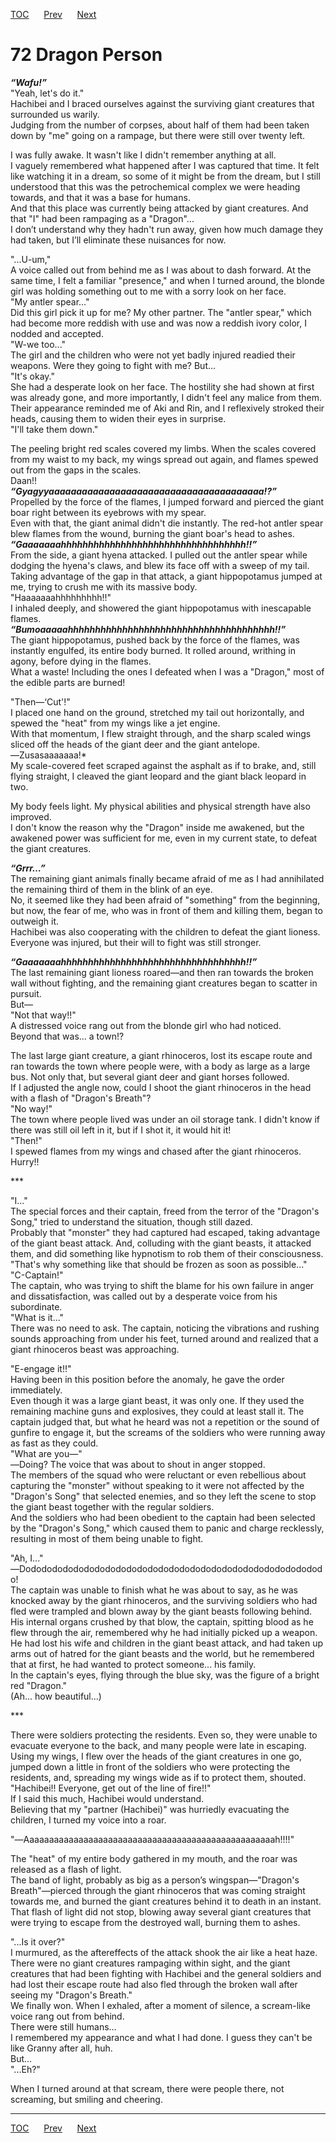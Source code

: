 [TOC](../readme.md)&nbsp;&nbsp;&nbsp;&nbsp;&nbsp;&nbsp;[Prev](section_0015.md)&nbsp;&nbsp;&nbsp;&nbsp;&nbsp;&nbsp;[Next](section_0017.md)



# 72 Dragon Person

***“Wafu!”***  
"Yeah, let's do it."  
Hachibei and I braced ourselves against the surviving giant creatures
that surrounded us warily.  
Judging from the number of corpses, about half of them had been taken
down by "me" going on a rampage, but there were still over twenty
left.  
  
I was fully awake. It wasn't like I didn't remember anything at all.  
I vaguely remembered what happened after I was captured that time. It
felt like watching it in a dream, so some of it might be from the dream,
but I still understood that this was the petrochemical complex we were
heading towards, and that it was a base for humans.  
And that this place was currently being attacked by giant creatures. And
that "I" had been rampaging as a "Dragon"...  
I don’t understand why they hadn't run away, given how much damage they
had taken, but I’ll eliminate these nuisances for now.  
  
"...U-um,"  
A voice called out from behind me as I was about to dash forward. At the
same time, I felt a familiar "presence," and when I turned around, the
blonde girl was holding something out to me with a sorry look on her
face.  
"My antler spear..."  
Did this girl pick it up for me? My other partner. The "antler spear,"
which had become more reddish with use and was now a reddish ivory
color, I nodded and accepted.  
"W-we too..."  
The girl and the children who were not yet badly injured readied their
weapons. Were they going to fight with me? But...  
"It's okay."  
She had a desperate look on her face. The hostility she had shown at
first was already gone, and more importantly, I didn't feel any malice
from them.  
Their appearance reminded me of Aki and Rin, and I reflexively stroked
their heads, causing them to widen their eyes in surprise.  
"I'll take them down."  
  
The peeling bright red scales covered my limbs. When the scales covered
from my waist to my back, my wings spread out again, and flames spewed
out from the gaps in the scales.  
Daan!!  
***“Gyagyyaaaaaaaaaaaaaaaaaaaaaaaaaaaaaaaaaaaaaaa!?”***  
Propelled by the force of the flames, I jumped forward and pierced the
giant boar right between its eyebrows with my spear.  
Even with that, the giant animal didn't die instantly. The red-hot
antler spear blew flames from the wound, burning the giant boar's head
to ashes.  
***“Gaaaaaaahhhhhhhhhhhhhhhhhhhhhhhhhhhhhhhhhh!!”***  
From the side, a giant hyena attacked. I pulled out the antler spear
while dodging the hyena's claws, and blew its face off with a sweep of
my tail.  
Taking advantage of the gap in that attack, a giant hippopotamus jumped
at me, trying to crush me with its massive body.  
"Haaaaaaahhhhhhhhh!!"  
I inhaled deeply, and showered the giant hippopotamus with inescapable
flames.  
***“Bumoaaaaahhhhhhhhhhhhhhhhhhhhhhhhhhhhhhhhhhhhhh!!”***  
The giant hippopotamus, pushed back by the force of the flames, was
instantly engulfed, its entire body burned. It rolled around, writhing
in agony, before dying in the flames.  
What a waste! Including the ones I defeated when I was a "Dragon," most
of the edible parts are burned!  
  
"Then―‘Cut'!"  
I placed one hand on the ground, stretched my tail out horizontally, and
spewed the "heat" from my wings like a jet engine.  
With that momentum, I flew straight through, and the sharp scaled wings
sliced off the heads of the giant deer and the giant antelope.  
―Zusasaaaaaaa!\*  
My scale-covered feet scraped against the asphalt as if to brake, and,
still flying straight, I cleaved the giant leopard and the giant black
leopard in two.  
  
My body feels light. My physical abilities and physical strength have
also improved.  
I don't know the reason why the "Dragon" inside me awakened, but the
awakened power was sufficient for me, even in my current state, to
defeat the giant creatures.  
  
***“Grrr…”***  
The remaining giant animals finally became afraid of me as I had
annihilated the remaining third of them in the blink of an eye.  
No, it seemed like they had been afraid of "something" from the
beginning, but now, the fear of me, who was in front of them and killing
them, began to outweigh it.  
Hachibei was also cooperating with the children to defeat the giant
lioness. Everyone was injured, but their will to fight was still
stronger.  
  
***“Gaaaaaaahhhhhhhhhhhhhhhhhhhhhhhhhhhhhhhhhh!!”***  
The last remaining giant lioness roared―and then ran towards the broken
wall without fighting, and the remaining giant creatures began to
scatter in pursuit.  
But―  
"Not that way!!"  
A distressed voice rang out from the blonde girl who had noticed.  
Beyond that was... a town!?  
  
The last large giant creature, a giant rhinoceros, lost its escape route
and ran towards the town where people were, with a body as large as a
large bus. Not only that, but several giant deer and giant horses
followed.  
If I adjusted the angle now, could I shoot the giant rhinoceros in the
head with a flash of "Dragon's Breath"?  
"No way!"  
The town where people lived was under an oil storage tank. I didn't know
if there was still oil left in it, but if I shot it, it would hit it!  
"Then!"  
I spewed flames from my wings and chased after the giant rhinoceros.
Hurry!!  
  
\*\*\*  
  
"I..."  
The special forces and their captain, freed from the terror of the
"Dragon's Song," tried to understand the situation, though still
dazed.  
Probably that "monster" they had captured had escaped, taking advantage
of the giant beast attack. And, colluding with the giant beasts, it
attacked them, and did something like hypnotism to rob them of their
consciousness.  
"That's why something like that should be frozen as soon as
possible..."  
"C-Captain!"  
The captain, who was trying to shift the blame for his own failure in
anger and dissatisfaction, was called out by a desperate voice from his
subordinate.  
"What is it..."  
There was no need to ask. The captain, noticing the vibrations and
rushing sounds approaching from under his feet, turned around and
realized that a giant rhinoceros beast was approaching.  
  
"E-engage it!!"  
Having been in this position before the anomaly, he gave the order
immediately.  
Even though it was a large giant beast, it was only one. If they used
the remaining machine guns and explosives, they could at least stall it.
The captain judged that, but what he heard was not a repetition or the
sound of gunfire to engage it, but the screams of the soldiers who were
running away as fast as they could.  
"What are you―"  
―Doing? The voice that was about to shout in anger stopped.  
The members of the squad who were reluctant or even rebellious about
capturing the "monster" without speaking to it were not affected by the
"Dragon's Song" that selected enemies, and so they left the scene to
stop the giant beast together with the regular soldiers.  
And the soldiers who had been obedient to the captain had been selected
by the "Dragon's Song," which caused them to panic and charge
recklessly, resulting in most of them being unable to fight.  
  
"Ah, I..."  
―Dododododododododododododododododododododododododododododo!  
The captain was unable to finish what he was about to say, as he was
knocked away by the giant rhinoceros, and the surviving soldiers who had
fled were trampled and blown away by the giant beasts following
behind.  
His internal organs crushed by that blow, the captain, spitting blood as
he flew through the air, remembered why he had initially picked up a
weapon.  
He had lost his wife and children in the giant beast attack, and had
taken up arms out of hatred for the giant beasts and the world, but he
remembered that at first, he had wanted to protect someone... his
family.  
In the captain's eyes, flying through the blue sky, was the figure of a
bright red "Dragon."  
(Ah... how beautiful...)  
  
\*\*\*  
  
There were soldiers protecting the residents. Even so, they were unable
to evacuate everyone to the back, and many people were late in
escaping.  
Using my wings, I flew over the heads of the giant creatures in one go,
jumped down a little in front of the soldiers who were protecting the
residents, and, spreading my wings wide as if to protect them,
shouted.  
"Hachibei!! Everyone, get out of the line of fire!!"  
If I said this much, Hachibei would understand.  
Believing that my "partner (Hachibei)" was hurriedly evacuating the
children, I turned my voice into a roar.  
  
"―Aaaaaaaaaaaaaaaaaaaaaaaaaaaaaaaaaaaaaaaaaaaaaaaaaaah!!!!"  
  
The "heat" of my entire body gathered in my mouth, and the roar was
released as a flash of light.  
The band of light, probably as big as a person’s wingspan―"Dragon's
Breath"―pierced through the giant rhinoceros that was coming straight
towards me, and burned the giant creatures behind it to death in an
instant.  
That flash of light did not stop, blowing away several giant creatures
that were trying to escape from the destroyed wall, burning them to
ashes.  
  
"...Is it over?"  
I murmured, as the aftereffects of the attack shook the air like a heat
haze.  
There were no giant creatures rampaging within sight, and the giant
creatures that had been fighting with Hachibei and the general soldiers
and had lost their escape route had also fled through the broken wall
after seeing my "Dragon's Breath."  
We finally won. When I exhaled, after a moment of silence, a scream-like
voice rang out from behind.  
There were still humans...  
I remembered my appearance and what I had done. I guess they can't be
like Granny after all, huh.  
But...  
"...Eh?"  
  
When I turned around at that scream, there were people there, not
screaming, but smiling and cheering.  
  
  
  


---
[TOC](../readme.md)&nbsp;&nbsp;&nbsp;&nbsp;&nbsp;&nbsp;[Prev](section_0015.md)&nbsp;&nbsp;&nbsp;&nbsp;&nbsp;&nbsp;[Next](section_0017.md)


